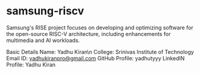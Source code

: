# samsung-riscv
Samsung's RISE project focuses on developing and optimizing software for the open-source RISC-V architecture, including enhancements for multimedia and AI workloads.

Basic Details
Name: Yadhu Kiran\n
College: Srinivas Institute of Technology
Email ID: yadhukiranpro@gmail.com
GitHub Profile: yadhutyyy 
LinkedIN Profile: Yadhu Kiran

